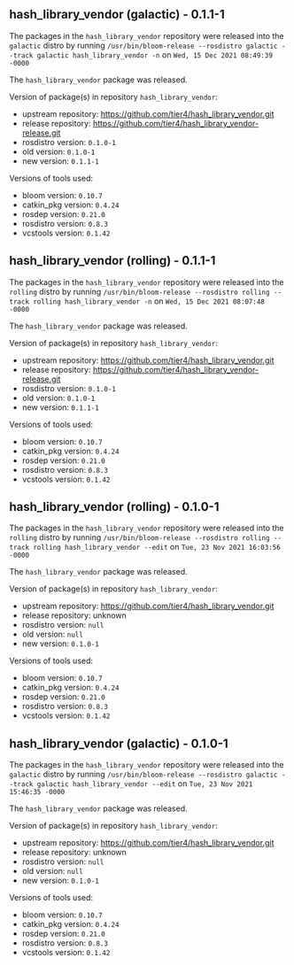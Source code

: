 ## hash_library_vendor (galactic) - 0.1.1-1

The packages in the `hash_library_vendor` repository were released into the `galactic` distro by running `/usr/bin/bloom-release --rosdistro galactic --track galactic hash_library_vendor -n` on `Wed, 15 Dec 2021 08:49:39 -0000`

The `hash_library_vendor` package was released.

Version of package(s) in repository `hash_library_vendor`:

- upstream repository: https://github.com/tier4/hash_library_vendor.git
- release repository: https://github.com/tier4/hash_library_vendor-release.git
- rosdistro version: `0.1.0-1`
- old version: `0.1.0-1`
- new version: `0.1.1-1`

Versions of tools used:

- bloom version: `0.10.7`
- catkin_pkg version: `0.4.24`
- rosdep version: `0.21.0`
- rosdistro version: `0.8.3`
- vcstools version: `0.1.42`


## hash_library_vendor (rolling) - 0.1.1-1

The packages in the `hash_library_vendor` repository were released into the `rolling` distro by running `/usr/bin/bloom-release --rosdistro rolling --track rolling hash_library_vendor -n` on `Wed, 15 Dec 2021 08:07:48 -0000`

The `hash_library_vendor` package was released.

Version of package(s) in repository `hash_library_vendor`:

- upstream repository: https://github.com/tier4/hash_library_vendor.git
- release repository: https://github.com/tier4/hash_library_vendor-release.git
- rosdistro version: `0.1.0-1`
- old version: `0.1.0-1`
- new version: `0.1.1-1`

Versions of tools used:

- bloom version: `0.10.7`
- catkin_pkg version: `0.4.24`
- rosdep version: `0.21.0`
- rosdistro version: `0.8.3`
- vcstools version: `0.1.42`


## hash_library_vendor (rolling) - 0.1.0-1

The packages in the `hash_library_vendor` repository were released into the `rolling` distro by running `/usr/bin/bloom-release --rosdistro rolling --track rolling hash_library_vendor --edit` on `Tue, 23 Nov 2021 16:03:56 -0000`

The `hash_library_vendor` package was released.

Version of package(s) in repository `hash_library_vendor`:

- upstream repository: https://github.com/tier4/hash_library_vendor.git
- release repository: unknown
- rosdistro version: `null`
- old version: `null`
- new version: `0.1.0-1`

Versions of tools used:

- bloom version: `0.10.7`
- catkin_pkg version: `0.4.24`
- rosdep version: `0.21.0`
- rosdistro version: `0.8.3`
- vcstools version: `0.1.42`


## hash_library_vendor (galactic) - 0.1.0-1

The packages in the `hash_library_vendor` repository were released into the `galactic` distro by running `/usr/bin/bloom-release --rosdistro galactic --track galactic hash_library_vendor --edit` on `Tue, 23 Nov 2021 15:46:35 -0000`

The `hash_library_vendor` package was released.

Version of package(s) in repository `hash_library_vendor`:

- upstream repository: https://github.com/tier4/hash_library_vendor.git
- release repository: unknown
- rosdistro version: `null`
- old version: `null`
- new version: `0.1.0-1`

Versions of tools used:

- bloom version: `0.10.7`
- catkin_pkg version: `0.4.24`
- rosdep version: `0.21.0`
- rosdistro version: `0.8.3`
- vcstools version: `0.1.42`


